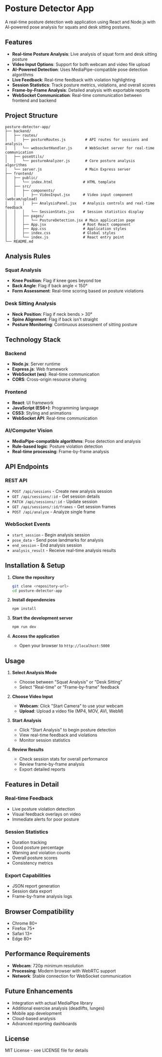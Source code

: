 # Posture Detector App

A real-time posture detection web application using React and Node.js with AI-powered pose analysis for squats and desk sitting postures.

## Features

- **Real-time Posture Analysis**: Live analysis of squat form and desk sitting posture
- **Video Input Options**: Support for both webcam and video file upload
- **AI-Powered Detection**: Uses MediaPipe-compatible pose detection algorithms
- **Live Feedback**: Real-time feedback with violation highlighting
- **Session Statistics**: Track posture metrics, violations, and overall scores
- **Frame-by-Frame Analysis**: Detailed analysis with exportable reports
- **WebSocket Communication**: Real-time communication between frontend and backend

## Project Structure

```
posture-detector-app/
├── backend/
│   ├── routes/
│   │   ├── postureRoutes.js         # API routes for sessions and analysis
│   │   └── websocketHandler.js      # WebSocket server for real-time communication
│   ├── poseUtils/
│   │   └── postureAnalyzer.js       # Core posture analysis algorithms
│   └── server.js                    # Main Express server
├── frontend/
│   ├── public/
│   │   └── index.html              # HTML template
│   ├── src/
│   │   ├── components/
│   │   │   ├── VideoInput.jsx      # Video input component (webcam/upload)
│   │   │   ├── AnalysisPanel.jsx   # Analysis controls and real-time feedback
│   │   │   └── SessionStats.jsx    # Session statistics display
│   │   ├── pages/
│   │   │   └── PostureDetection.jsx # Main application page
│   │   ├── App.jsx                 # Root React component
│   │   ├── App.css                 # Application styles
│   │   ├── index.css               # Global styles
│   │   └── index.js                # React entry point
└── README.md
```

## Analysis Rules

### Squat Analysis
- **Knee Position**: Flag if knee goes beyond toe
- **Back Angle**: Flag if back angle < 150°
- **Form Assessment**: Real-time scoring based on posture violations

### Desk Sitting Analysis
- **Neck Position**: Flag if neck bends > 30°
- **Spine Alignment**: Flag if back isn't straight
- **Posture Monitoring**: Continuous assessment of sitting posture

## Technology Stack

### Backend
- **Node.js**: Server runtime
- **Express.js**: Web framework
- **WebSocket (ws)**: Real-time communication
- **CORS**: Cross-origin resource sharing

### Frontend
- **React**: UI framework
- **JavaScript (ES6+)**: Programming language
- **CSS3**: Styling and animations
- **WebSocket API**: Real-time communication

### AI/Computer Vision
- **MediaPipe-compatible algorithms**: Pose detection and analysis
- **Rule-based logic**: Posture violation detection
- **Real-time processing**: Frame-by-frame analysis

## API Endpoints

### REST API
- `POST /api/sessions` - Create new analysis session
- `GET /api/sessions/:id` - Get session details
- `PATCH /api/sessions/:id` - Update session
- `GET /api/sessions/:id/frames` - Get session frames
- `POST /api/analyze` - Analyze single frame

### WebSocket Events
- `start_session` - Begin analysis session
- `pose_data` - Send pose landmarks for analysis
- `end_session` - End analysis session
- `analysis_result` - Receive real-time analysis results

## Installation & Setup

1. **Clone the repository**
   ```bash
   git clone <repository-url>
   cd posture-detector-app
   ```

2. **Install dependencies**
   ```bash
   npm install
   ```

3. **Start the development server**
   ```bash
   npm run dev
   ```

4. **Access the application**
   - Open your browser to `http://localhost:5000`

## Usage

1. **Select Analysis Mode**
   - Choose between "Squat Analysis" or "Desk Sitting"
   - Select "Real-time" or "Frame-by-frame" feedback

2. **Choose Video Input**
   - **Webcam**: Click "Start Camera" to use your webcam
   - **Upload**: Upload a video file (MP4, MOV, AVI, WebM)

3. **Start Analysis**
   - Click "Start Analysis" to begin posture detection
   - View real-time feedback and violations
   - Monitor session statistics

4. **Review Results**
   - Check session stats for overall performance
   - Review frame-by-frame analysis
   - Export detailed reports

## Features in Detail

### Real-time Feedback
- Live posture violation detection
- Visual feedback overlays on video
- Immediate alerts for poor posture

### Session Statistics
- Duration tracking
- Good posture percentage
- Warning and violation counts
- Overall posture scores
- Consistency metrics

### Export Capabilities
- JSON report generation
- Session data export
- Frame-by-frame analysis logs

## Browser Compatibility

- Chrome 80+
- Firefox 75+
- Safari 13+
- Edge 80+

## Performance Requirements

- **Webcam**: 720p minimum resolution
- **Processing**: Modern browser with WebRTC support
- **Network**: Stable connection for WebSocket communication

## Future Enhancements

- Integration with actual MediaPipe library
- Additional exercise analysis (deadlifts, lunges)
- Mobile app development
- Cloud-based analysis
- Advanced reporting dashboards

## License

MIT License - see LICENSE file for details